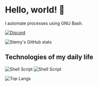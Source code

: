 # Hello, world! 👋

I automate processes using GNU Bash.

[![Discord](https://img.shields.io/badge/Discord-7289DA?style=for-the-badge&logo=discord&logoColor=white)](https://discord.com/users/602879617870856223/)

![Stemy's GitHub stats](https://github-readme-stats.vercel.app/api?username=tecstemy&show_icons=true&theme=radical)

## Technologies of my daily life 
<div style="display: inline-block">
  <img align="center" alt="Shell Script" src="https://img.shields.io/badge/Shell_Script-121011?style=for-the-badge&logo=gnu-bash&logoColor=white">
  <img align="center" alt="Shell Script" src="https://img.shields.io/badge/Arch_Linux-1793D1?style=for-the-badge&logo=arch-linux&logoColor=white">
</div>
<br/>

![Top Langs](https://github-readme-stats.vercel.app/api/top-langs/?username=tecstemy&layout=compact)
